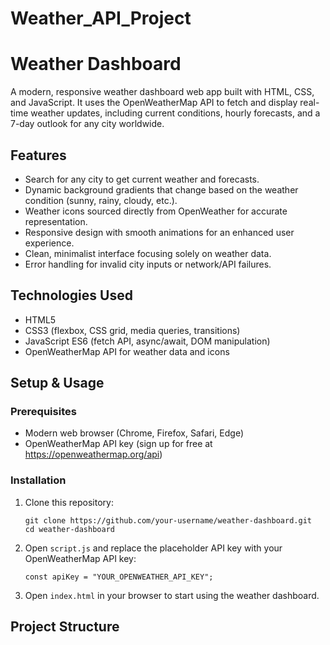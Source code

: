 # Weather_API_Project
# Weather Dashboard

A modern, responsive weather dashboard web app built with HTML, CSS, and JavaScript. It uses the OpenWeatherMap API to fetch and display real-time weather updates, including current conditions, hourly forecasts, and a 7-day outlook for any city worldwide.

## Features

- Search for any city to get current weather and forecasts.
- Dynamic background gradients that change based on the weather condition (sunny, rainy, cloudy, etc.).
- Weather icons sourced directly from OpenWeather for accurate representation.
- Responsive design with smooth animations for an enhanced user experience.
- Clean, minimalist interface focusing solely on weather data.
- Error handling for invalid city inputs or network/API failures.

## Technologies Used

- HTML5
- CSS3 (flexbox, CSS grid, media queries, transitions)
- JavaScript ES6 (fetch API, async/await, DOM manipulation)
- OpenWeatherMap API for weather data and icons

## Setup & Usage

### Prerequisites

- Modern web browser (Chrome, Firefox, Safari, Edge)
- OpenWeatherMap API key (sign up for free at https://openweathermap.org/api)

### Installation

1. Clone this repository:
    ```
    git clone https://github.com/your-username/weather-dashboard.git
    cd weather-dashboard
    ```

2. Open `script.js` and replace the placeholder API key with your OpenWeatherMap API key:
    ```
    const apiKey = "YOUR_OPENWEATHER_API_KEY";
    ```

3. Open `index.html` in your browser to start using the weather dashboard.

## Project Structure

